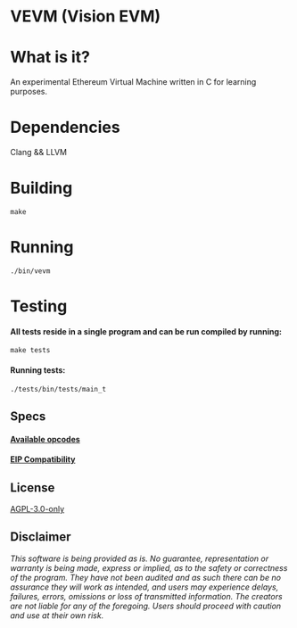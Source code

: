 # VEVM (Vision EVM)

# What is it?
An experimental Ethereum Virtual Machine written in C for learning purposes.

# Dependencies
Clang && LLVM

# Building
```
make
```

# Running
```
./bin/vevm
```

# Testing
#### All tests reside in a single program and can be run compiled by running:
```
make tests
```
#### Running tests:
```
./tests/bin/tests/main_t
```

## Specs
#### [Available opcodes](https://github.com/abrandec/vision_evm/blob/main/compatibility-lists/opcodes.md)

#### [EIP Compatibility](https://github.com/abrandec/vision_evm/blob/main/compatibility-lists/eips.md)

## License

[AGPL-3.0-only](https://github.com/abrandec/vision_evm/blob/master/LICENSE)

## Disclaimer

_This software is being provided as is. No guarantee, representation or warranty is being made, express or implied, as to the safety or correctness of the program. They have not been audited and as such there can be no assurance they will work as intended, and users may experience delays, failures, errors, omissions or loss of transmitted information. The creators are not liable for any of the foregoing. Users should proceed with caution and use at their own risk._
